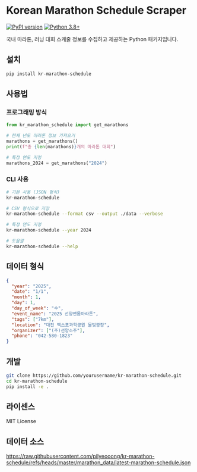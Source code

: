 # Korean Marathon Schedule Scraper

[![PyPI version](https://badge.fury.io/py/kr-marathon-schedule.svg)](https://badge.fury.io/py/kr-marathon-schedule)
[![Python 3.8+](https://img.shields.io/badge/python-3.8+-blue.svg)](https://www.python.org/downloads/)

국내 마라톤, 러닝 대회 스케줄 정보를 수집하고 제공하는 Python 패키지입니다.

## 설치

```bash
pip install kr-marathon-schedule
```

## 사용법

### 프로그래밍 방식

```python
from kr_marathon_schedule import get_marathons

# 현재 년도 마라톤 정보 가져오기
marathons = get_marathons()
print(f"총 {len(marathons)}개의 마라톤 대회")

# 특정 연도 지정
marathons_2024 = get_marathons("2024")
```

### CLI 사용

```bash
# 기본 사용 (JSON 형식)
kr-marathon-schedule

# CSV 형식으로 저장
kr-marathon-schedule --format csv --output ./data --verbose

# 특정 연도 지정
kr-marathon-schedule --year 2024

# 도움말
kr-marathon-schedule --help
```

## 데이터 형식

```json
{
  "year": "2025",
  "date": "1/1",
  "month": 1,
  "day": 1,
  "day_of_week": "수",
  "event_name": "2025 선양맨몸마라톤",
  "tags": ["7km"],
  "location": "대전 엑스포과학공원 물빛광장",
  "organizer": ["(주)선양소주"],
  "phone": "042-580-1823"
}
```

## 개발

```bash
git clone https://github.com/yourusername/kr-marathon-schedule.git
cd kr-marathon-schedule
pip install -e .
```

## 라이센스

MIT License

## 데이터 소스

https://raw.githubusercontent.com/pilyeooong/kr-marathon-schedule/refs/heads/master/marathon_data/latest-marathon-schedule.json
